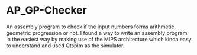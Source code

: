 # AP_GP-Checker
An assembly program to check if the input numbers forms arithmetic, geometric progression or not. 
I found a way to write an assembly program in the easiest way by making use of the MIPS architecture which kinda easy to understand and used Qtspim as the simulator.
